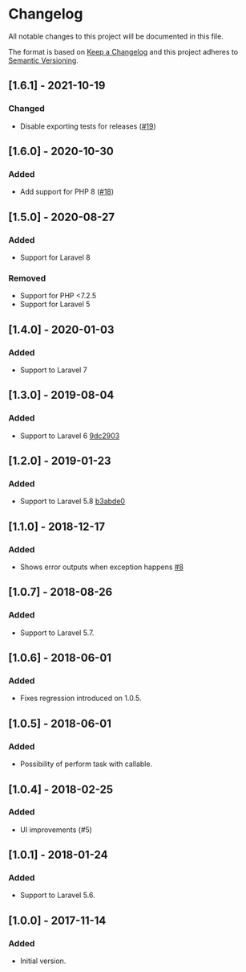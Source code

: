 # Changelog
All notable changes to this project will be documented in this file.

The format is based on [Keep a Changelog](http://keepachangelog.com/)
and this project adheres to [Semantic Versioning](http://semver.org/).

## [1.6.1] - 2021-10-19
### Changed
- Disable exporting tests for releases ([#19](https://github.com/nunomaduro/laravel-console-task/pull/19))

## [1.6.0] - 2020-10-30
### Added
- Add support for PHP 8 ([#18](https://github.com/nunomaduro/laravel-console-task/pull/18))

## [1.5.0] - 2020-08-27
### Added
- Support for Laravel 8

### Removed
- Support for PHP <7.2.5
- Support for Laravel 5

## [1.4.0] - 2020-01-03
### Added
- Support to Laravel 7 

## [1.3.0] - 2019-08-04
### Added
- Support to Laravel 6 [9dc2903](https://github.com/nunomaduro/laravel-console-task/commit/9dc2903166d1ba0984cb66d03f4f4bfd6604d660)

## [1.2.0] - 2019-01-23
### Added
- Support to Laravel 5.8 [b3abde0](https://github.com/nunomaduro/laravel-console-task/commit/b3abde0957606fddde7147a7531289a80992e4b1)

## [1.1.0] - 2018-12-17
### Added
- Shows error outputs when exception happens [#8](https://github.com/nunomaduro/laravel-console-task/pull/8)

## [1.0.7] - 2018-08-26
### Added
- Support to Laravel 5.7.

## [1.0.6] - 2018-06-01
### Added
- Fixes regression introduced on 1.0.5.

## [1.0.5] - 2018-06-01
### Added
- Possibility of perform task with callable.

## [1.0.4] - 2018-02-25
### Added
- UI improvements (#5)

## [1.0.1] - 2018-01-24
### Added
- Support to Laravel 5.6.

## [1.0.0] - 2017-11-14
### Added
- Initial version.
